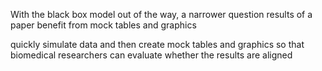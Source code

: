 
With the black box model out of the way, a narrower question 
results of a paper benefit from mock tables and graphics

quickly simulate data and then create mock tables and graphics so that biomedical researchers can evaluate whether the results are aligned